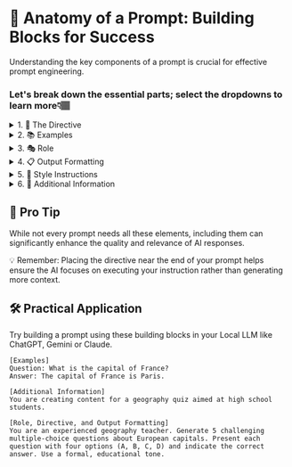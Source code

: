 # 🧩 Anatomy of a Prompt: Building Blocks for Success

Understanding the key components of a prompt is crucial for effective prompt engineering. 

### Let's break down the essential parts; select the dropdowns to learn more👇🏽

<details>
<summary>1. 🎯 The Directive</summary>

The core instruction or question in your prompt.

<pre><code class="language-plaintext">Example: "Summarize the main points of this article."
</code></pre>
</details>

<details>
<summary>2. 📚 Examples</summary>

Demonstrations of desired inputs and outputs.

<pre><code class="language-plaintext">Example: "Input: 'Hello', Output: 'Bonjour'" (for a translation task)
</code></pre>
</details>

<details>
<summary>3. 🎭 Role</summary>

A specific persona assigned to the AI.

<pre><code class="language-plaintext">Example: "You are an experienced chef specializing in Italian cuisine."
</code></pre>
</details>

<details>
<summary>4. 📋 Output Formatting</summary>

Instructions for how the response should be structured.

<pre><code class="language-plaintext">Example: "Present your answer in a numbered list."
</code></pre>
</details>

<details>
<summary>5. 🌟 Style Instructions</summary>

Guidance on the tone or style of the response.

<pre><code class="language-plaintext">Example: "Write in a friendly, conversational tone."
</code></pre>
</details>

<details>
<summary>6. 📝 Additional Information</summary>

Extra context or data to inform the AI's response.

<pre><code class="language-plaintext">Example: "The target audience is middle school students."
</code></pre>
</details>

## 🔑 Pro Tip

While not every prompt needs all these elements, including them can significantly enhance the quality and relevance of AI responses.

💡 Remember: Placing the directive near the end of your prompt helps ensure the AI focuses on executing your instruction rather than generating more context.

## 🛠️ Practical Application

Try building a prompt using these building blocks in your Local LLM like ChatGPT, Gemini or Claude.

<pre><code class="language-plaintext">[Examples]
Question: What is the capital of France?
Answer: The capital of France is Paris.

[Additional Information]
You are creating content for a geography quiz aimed at high school students.

[Role, Directive, and Output Formatting]
You are an experienced geography teacher. Generate 5 challenging multiple-choice questions about European capitals. Present each question with four options (A, B, C, D) and indicate the correct answer. Use a formal, educational tone.
</code></pre>
